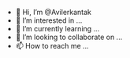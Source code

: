 - 👋 Hi, I’m @Avilerkantak
- 👀 I’m interested in ...
- 🌱 I’m currently learning ...
- 💞️ I’m looking to collaborate on ...
- 📫 How to reach me ...

<!---
Avilerkantak/Avilerkantak is a ✨ special ✨ repository because its `README.md` (this file) appears on your GitHub profile.
You can click the Preview link to take a look at your changes.
--->
